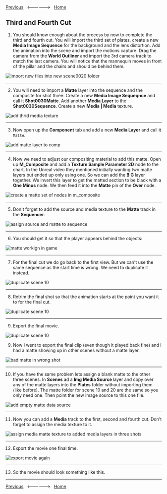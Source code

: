 [Previous](../master/README.md)&nbsp;&nbsp;&nbsp;<------>&nbsp;&nbsp;&nbsp;[Home](../README.md)

## Third and Fourth Cut

1.  You should know enough about the process by now to complete the third and fourth cut.  You will import the third set of plates, create a new **Media Image Sequence** for the background and the lens distortion.  Add the animation into the scene and import the motions capture.  Drag the camera from the **World Outliner** and import the 3rd camera track to match the last camera. You will notice that the mannequin moves in front of the pillar and the chairs and should be behind them.

![import new files into new scene0020 folder](../images/scene03Overview.png)

***

2. You will need to import a **Matte** layer into the sequence and the composite for shot three.  Create a new **Media Image Sequeqnce** and call it **Shot0030Matte**.  Add another **Media Layer** to the **Shot0030Sequence**.  Create a new **Media | Media** texture.

![add thrid media texture](../images/thirdMediaTexture.jpg)

***

3. Now open up the **Component** tab and add a new **Media Layer** and call it `Matte`.

![add matte layer to comp](../images/matteMediaLayer.jpg)

***

4. Now we need to adjust our compositing material to add this matte.  Open up **M_Composite** and add a **Texture Sample Parameter 2D** node to the chart.  In the Unreal video they mentioned initially wanting two matte layers but ended up only using one.  So we can add the **B G** layer together.  We invert this layer to get the matted section to be black with a **One Minus** node.  We then feed it into the **Matte** pin of the **Over** node.

![create a matte set of nodes in m_composite](../images/mCompositeMatte.jpg)

***

5.  Don't forget to add the source and media texture to the **Matte** track in the **Sequencer**.

![assign source and matte to sequence](../images/mediaSourceAndMatte.jpg)

***

6.  You should get it so that the player appears behind the objects:

![matte workign in game](../images/matteWorks.jpg)

***

7.  For the final cut we do go back to the first view.  But we can't use the same sequence as the start time is wrong.  We need to duplicate it instead.

![duplicate scene 10](../images/duplicateScene10.jpg)

***

8.  Retrim the final shot so that the animation starts at the point you want it to for the final cut.

![duplicate scene 10](../images/moveStartTrack.jpg)

***

9.  Export the final movie.

![duplicate scene 10](../images/exportFinalMovie.jpg)

9. Now I went to export the final clip (even though it played back fine) and I had a matte showing up in other scenes without a matte layer.

![bad matte in wrong shot](../images/unwantedMatte.jpg)

***

10.  If you have the same problem lets assign a blank matte to the other three scenes. In **Scenes** ad a **Img Media Source** layer and copy over any of the matte layers into the **Plates** folder without importing them (like before).  The matte folder for scene 10 and 20 are the same so you only need one.  Then point the new image source to this one file.

![add empty matte data source](../images/emptyMatteSource.jpg)

***

11.  Now you can add a **Media** track to the first, second and fourth cut. Don't forget to assign the media texture to it.

![assign media matte texture to added media layers in three shots](../images/assignNewMatteLayer.jpg)

***

12.  Export the movie one final time.

![export movie again](../images/defaultMovieExport.jpg)

***

13.  So the movie should look something like this.


***

[Previous](../master/README.md)&nbsp;&nbsp;&nbsp;<------>&nbsp;&nbsp;&nbsp;[Home](../README.md)